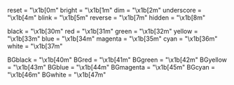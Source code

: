 

reset = "\x1b[0m"
bright = "\x1b[1m"
dim = "\x1b[2m"
underscore = "\x1b[4m"
blink = "\x1b[5m"
reverse = "\x1b[7m"
hidden = "\x1b[8m"

black = "\x1b[30m"
red = "\x1b[31m"
green = "\x1b[32m"
yellow = "\x1b[33m"
blue = "\x1b[34m"
magenta = "\x1b[35m"
cyan = "\x1b[36m"
white = "\x1b[37m"

BGblack = "\x1b[40m"
BGred = "\x1b[41m"
BGgreen = "\x1b[42m"
BGyellow = "\x1b[43m"
BGblue = "\x1b[44m"
BGmagenta = "\x1b[45m"
BGcyan = "\x1b[46m"
BGwhite = "\x1b[47m"